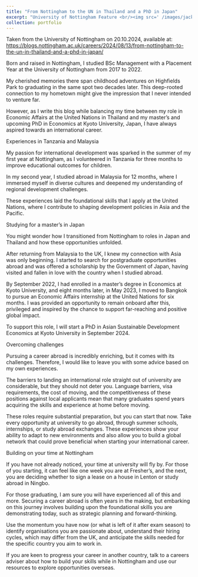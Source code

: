 ```yaml
---
title: "From Nottingham to the UN in Thailand and a PhD in Japan"
excerpt: "University of Nottingham Feature <br/><img src=' /images/jack-crawford500300.png'>"
collection: portfolio
---
```


Taken from the University of Nottingham on 20.10.2024, available at: https://blogs.nottingham.ac.uk/careers/2024/08/13/from-nottingham-to-the-un-in-thailand-and-a-phd-in-japan/

Born and raised in Nottingham, I studied BSc Management with a Placement Year at the University of Nottingham from 2017 to 2022.

My cherished memories there span childhood adventures on Highfields Park to graduating in the same spot two decades later. This deep-rooted connection to my hometown might give the impression that I never intended to venture far.

However, as I write this blog while balancing my time between my role in Economic Affairs at the United Nations in Thailand and my master’s and upcoming PhD in Economics at Kyoto University, Japan, I have always aspired towards an international career.

Experiences in Tanzania and Malaysia

My passion for international development was sparked in the summer of my first year at Nottingham, as I volunteered in Tanzania for three months to improve educational outcomes for children.

In my second year, I studied abroad in Malaysia for 12 months, where I immersed myself in diverse cultures and deepened my understanding of regional development challenges.

These experiences laid the foundational skills that I apply at the United Nations, where I contribute to shaping development policies in Asia and the Pacific.

Studying for a master’s in Japan

You might wonder how I transitioned from Nottingham to roles in Japan and Thailand and how these opportunities unfolded.

After returning from Malaysia to the UK, I knew my connection with Asia was only beginning. I started to search for postgraduate opportunities abroad and was offered a scholarship by the Government of Japan, having visited and fallen in love with the country when I studied abroad.

By September 2022, I had enrolled in a master’s degree in Economics at Kyoto University, and eight months later, in May 2023, I moved to Bangkok to pursue an Economic Affairs internship at the United Nations for six months. I was provided an opportunity to remain onboard after this, privileged and inspired by the chance to support far-reaching and positive global impact.

To support this role, I will start a PhD in Asian Sustainable Development Economics at Kyoto University in September 2024.

Overcoming challenges

Pursuing a career abroad is incredibly enriching, but it comes with its challenges. Therefore, I would like to leave you with some advice based on my own experiences.

The barriers to landing an international role straight out of university are considerable, but they should not deter you. Language barriers, visa requirements, the cost of moving, and the competitiveness of these positions against local applicants mean that many graduates spend years acquiring the skills and experience at home before moving.

These roles require substantial preparation, but you can start that now. Take every opportunity at university to go abroad, through summer schools, internships, or study abroad exchanges. These experiences show your ability to adapt to new environments and also allow you to build a global network that could prove beneficial when starting your international career.

Building on your time at Nottingham

If you have not already noticed, your time at university will fly by. For those of you starting, it can feel like one week you are at Fresher’s, and the next, you are deciding whether to sign a lease on a house in Lenton or study abroad in Ningbo.

For those graduating, I am sure you will have experienced all of this and more. Securing a career abroad is often years in the making, but embarking on this journey involves building upon the foundational skills you are demonstrating today, such as strategic planning and forward-thinking.

Use the momentum you have now (or what is left of it after exam season) to identify organisations you are passionate about, understand their hiring cycles, which may differ from the UK, and anticipate the skills needed for the specific country you aim to work in.

If you are keen to progress your career in another country, talk to a careers adviser about how to build your skills while in Nottingham and use our resources to explore opportunities overseas.


